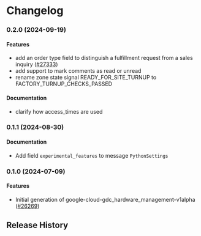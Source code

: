 # Changelog

### 0.2.0 (2024-09-19)

#### Features

* add an order type field to distinguish a fulfillment request from a sales inquiry ([#27333](https://github.com/googleapis/google-cloud-ruby/issues/27333)) 
* add support to mark comments as read or unread 
* rename zone state signal READY_FOR_SITE_TURNUP to FACTORY_TURNUP_CHECKS_PASSED 
#### Documentation

* clarify how access_times are used 

### 0.1.1 (2024-08-30)

#### Documentation

* Add field `experimental_features` to message `PythonSettings` 

### 0.1.0 (2024-07-09)

#### Features

* Initial generation of google-cloud-gdc_hardware_management-v1alpha ([#26269](https://github.com/googleapis/google-cloud-ruby/issues/26269)) 

## Release History
